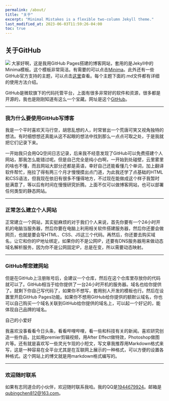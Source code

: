 ```yaml
---
permalink: /about/
title: "关于"
excerpt: "Minimal Mistakes is a flexible two-column Jekyll theme."
last_modified_at: 2023-06-03T11:59:26-04:00
toc: true
---
```


## 关于GitHub

![](GitHub.jpeg)
大家好啊，这是我用GitHub Pages搭建的博客网站，套用的是Jekyll中的Minima模板。这个模板非常简洁。有需要的可以点击[Minima](https://github.com/jekyll/minima)。此外还有一些GitHub官方支持的主题，可以点击[这里](https://pages.github.com/themes/)查看。每个主题下面的.md文件都有详细的使用方法介绍。

GitHub是微软旗下的代码托管平台，上面有很多非常好的软件和资源，很多都是开源的，我也是刚刚知道有这么一个宝藏。网址是这个[GitHub](https://www.github.com/)。

---

### 我为什么要使用GitHub写博客

我是一个平时喜欢天马行空，胡思乱想的人，时常冒出一个荒唐可笑又视角独特的想法。有时细想想还真能从这不起眼的想法中找到那么一点点可取之处，于是我就把它们记录下来。

一开始我只会用QQ空间日志记录，后来我不经意发现了GitHub可以免费搭建个人网站，那我怎么能错过呢。但是自己完全是纯小白啊，一开始到处碰壁，云里雾里的啥也不懂，而且网站大部分还都是英语，幸好自己还能看懂几个单词，加上翻译软件帮忙，拖拉了得有两三个月才慢慢摸出点门道，为此我还学了点基础的HTML和CSS语法，但我现在依旧有很多不懂得地方，不过现在能做成这个样子我暂时挺满意了，等以后有时间在慢慢研究折腾。上面不仅可以做博客网站，也可以部署任何类型的静态网站。

---

### 正常怎么建立个人网站

正常建立一个网站，其实挺麻烦的对于我们个人来说，首先你要有一个24小时开机的电脑当服务器，然后你要在电脑上利用相关软件搭建服务器，然后你还要会做网页，也就是要会写HTML、CSS、JS这三个代码。再然后，你还要去购买域名，让它和你的IP地址绑定，如果你的不是公网IP，还要有DNS服务器用来做动态域名解析服务，因为你不是公网固定IP，总是在变，所以需要动态映射。

---

### GitHub帮您建网站

但是在GitHub上注册账号后，会建议一个仓库，然后在这个仓库里存放你的代码就可以了。GitHub相当于给你提供了一台24小时开机的服务器。域名也给你提供了。就剩下你自己写代码了，如果你不想写，套用别人开发的模板也行。然后在设置里开启GitHub Pages功能。如果你不想用GitHub给你提供的额默认域名，你也可以自己购买一个域名关联到GitHub给你提供的域名上，可以起一个好记的，能体现自己品牌的域名。

自己的小爱好

我喜欢没事看看今日头条，看看哔哩哔哩，看一些和科技有关的新闻。喜欢研究创造一些作品，比如用premier剪辑视频，用After Effect做特效，Photoshop做图片等。还有就是喜欢写一些灵光乍现的小短文，写文章我推荐用Markdown格式来写，这是一种容易在全平台尤其是在互联网上展示的一种格式，可以方便的设置各种格式。这个网站上的博文就是用markdown格式编写的。

---

### 欢迎随时联系

如果有志同道合的小伙伴，欢迎随时联系我哈。我的QQ是<u>1944679924</u>。邮箱是<u>qubingchen812@163.com</u>。
